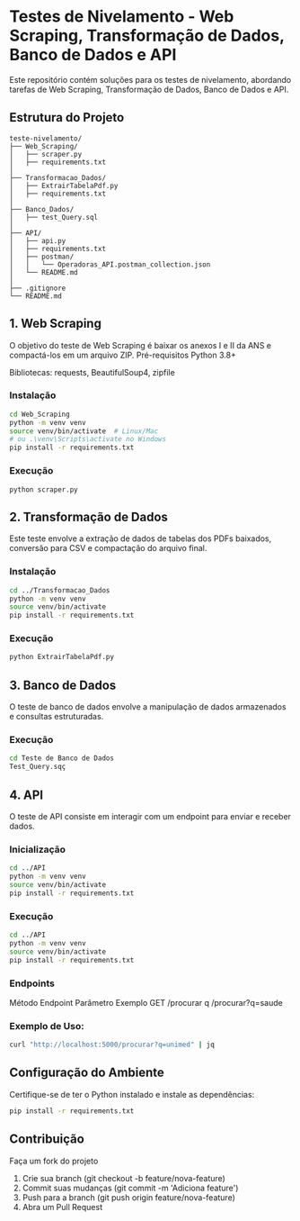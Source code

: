 # Testes de Nivelamento - Web Scraping, Transformação de Dados, Banco de Dados e API

Este repositório contém soluções para os testes de nivelamento, abordando tarefas de Web Scraping, Transformação de Dados, Banco de Dados e API.

## Estrutura do Projeto

```
teste-nivelamento/
├── Web_Scraping/
│   ├── scraper.py
│   ├── requirements.txt
│
├── Transformacao_Dados/
│   ├── ExtrairTabelaPdf.py
│   ├── requirements.txt
│
├── Banco_Dados/
│   ├── test_Query.sql     
│
├── API/
│   ├── api.py
│   ├── requirements.txt
│   ├── postman/
│   │   └── Operadoras_API.postman_collection.json
│   └── README.md
│
├── .gitignore
└── README.md

```

## 1. Web Scraping
O objetivo do teste de Web Scraping é baixar os anexos I e II da ANS e compactá-los em um arquivo ZIP.
Pré-requisitos
Python 3.8+

Bibliotecas: requests, BeautifulSoup4, zipfile

### Instalação
```bash
cd Web_Scraping
python -m venv venv
source venv/bin/activate  # Linux/Mac
# ou .\venv\Scripts\activate no Windows
pip install -r requirements.txt
```
### Execução
```python scraper.py```

## 2. Transformação de Dados
Este teste envolve a extração de dados de tabelas dos PDFs baixados, conversão para CSV e compactação do arquivo final.

### Instalação
```bash
cd ../Transformacao_Dados
python -m venv venv
source venv/bin/activate
pip install -r requirements.txt
```
### Execução
```bash
python ExtrairTabelaPdf.py
```

## 3. Banco de Dados
O teste de banco de dados envolve a manipulação de dados armazenados e consultas estruturadas.

### Execução
```bash
cd Teste de Banco de Dados
Test_Query.sqç
```

## 4. API
O teste de API consiste em interagir com um endpoint para enviar e receber dados.

### Inicialização
```bash
cd ../API
python -m venv venv
source venv/bin/activate
pip install -r requirements.txt
```

### Execução
```bash
cd ../API
python -m venv venv
source venv/bin/activate
pip install -r requirements.txt
```
### Endpoints
Método	Endpoint	Parâmetro	Exemplo
GET	/procurar	q	/procurar?q=saude

### Exemplo de Uso:
```bash
curl "http://localhost:5000/procurar?q=unimed" | jq
```

## Configuração do Ambiente
Certifique-se de ter o Python instalado e instale as dependências:

```bash
pip install -r requirements.txt
```

## Contribuição

Faça um fork do projeto

1. Crie sua branch (git checkout -b feature/nova-feature)
2. Commit suas mudanças (git commit -m 'Adiciona feature')
3. Push para a branch (git push origin feature/nova-feature)
4. Abra um Pull Request


